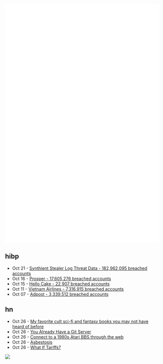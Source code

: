 ![Metrics](https://raw.githubusercontent.com/phixion/phixion/master/metrics.svg)

## hibp

<!--
for https://github.com/phixion/phixion/blob/main/.github/workflows/feeds.yml
-->
<!--START_SECTION:haveibeenpwnd-->
- Oct 21 - [Synthient Stealer Log Threat Data - 182,962,095 breached accounts](https://haveibeenpwned.com/Breach/SynthientStealerLogThreatData)
- Oct 16 - [Prosper - 17,605,276 breached accounts](https://haveibeenpwned.com/Breach/Prosper)
- Oct 15 - [Hello Cake - 22,907 breached accounts](https://haveibeenpwned.com/Breach/HelloCake)
- Oct 11 - [Vietnam Airlines - 7,316,915 breached accounts](https://haveibeenpwned.com/Breach/VietnamAirlines)
- Oct 07 - [Adpost - 3,339,512 breached accounts](https://haveibeenpwned.com/Breach/Adpost)
<!--END_SECTION:haveibeenpwnd-->

## hn

<!--
for https://github.com/phixion/phixion/blob/main/.github/workflows/feeds.yml
-->
<!--START_SECTION:hn-->
- Oct 26 - [My favorite cult sci-fi and fantasy books you may not have heard of before](https://shepherd.com/best-books/cult-sci-fi-and-fantasy-you-may-not-have-heard-of)
- Oct 26 - [You Already Have a Git Server](https://maurycyz.com/misc/easy_git/)
- Oct 26 - [Connect to a 1980s Atari BBS through the web](https://www.southernamis.com/ataribbsconnect)
- Oct 26 - [Asbestosis](https://diamondgeezer.blogspot.com/2025/10/asbestosis.html)
- Oct 26 - [What If Tariffs?](https://www.swatch.com/en-en/what-if-tariffs-so34z106/SO34Z106.html)
<!--END_SECTION:hn-->

<!--
for https://yhype.me
-->
![](https://hit.yhype.me/github/profile?user_id=13013670)

